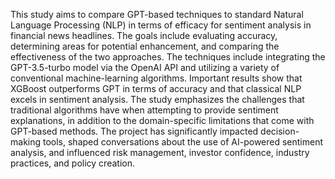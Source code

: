 This study aims to compare GPT-based techniques to standard Natural Language Processing (NLP) in terms of efficacy for sentiment analysis in financial news headlines. The goals include evaluating accuracy, determining areas for potential enhancement, and comparing the effectiveness of the two approaches. The techniques include integrating the GPT-3.5-turbo model via the OpenAI API and utilizing a variety of conventional machine-learning algorithms. Important results show that XGBoost outperforms GPT in terms of accuracy and that classical NLP excels in sentiment analysis. The study emphasizes the challenges that traditional algorithms have when attempting to provide sentiment explanations, in addition to the domain-specific limitations that come with GPT-based methods. The project has significantly impacted decision-making tools, shaped conversations about the use of AI-powered sentiment analysis, and influenced risk management, investor confidence, industry practices, and policy creation.
